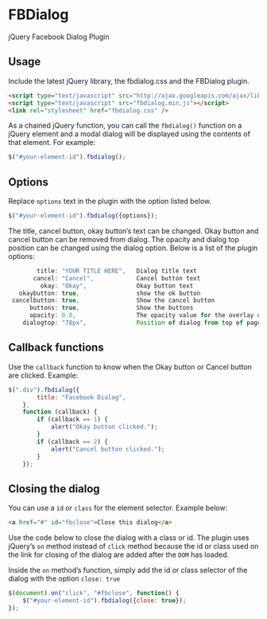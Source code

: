FBDialog
========

jQuery Facebook Dialog Plugin

Usage
-----

Include the latest jQuery library, the fbdialog.css and the FBDialog plugin.
```HTML
<script type="text/javascript" src="http://ajax.googleapis.com/ajax/libs/jquery/2.1.0/jquery.min.js"></script>
<script type="text/javascript" src="fbdialog.min.js"></script>
<link rel="stylesheet" href="fbdialog.css" />
```

As a chained jQuery function, you can call the `fbdialog()` function on a jQuery element and a modal dialog will be displayed using the contents of that element. For example:
```JAVASCRIPT
$("#your-element-id").fbdialog();
```

Options
-----
Replace `options` text in the plugin with the option listed below.

```JAVASCRIPT
$("#your-element-id").fbdialog({options});
```

The title, cancel button, okay button’s text can be changed. Okay button and cancel button can be removed from dialog. The opacity and dialog top position can be changed using the dialog option.
Below is a list of the plugin options:
```JAVASCRIPT
        title: "YOUR TITLE HERE",   Dialog title text
       cancel: "Cancel",            Cancel button text
         okay: "Okay",              Okay button text
   okaybutton: true,                show the ok button
 cancelbutton: true,                Show the cancel button
      buttons: true,                Show the buttons
      opacity: 0.0,                 The opacity value for the overlay div, from 0.0 - 1.0
    dialogtop: "78px",              Position of dialog from top of page  0px - 99999px
```

Callback functions
-----
Use the `callback` function to know when the Okay button or Cancel button are clicked.
Example:
```JAVASCRIPT
$(".div").fbdialog({
        title: "Facebook Dialog",
    },
    function (callback) {
        if (callback == 1) {
            alert("Okay button clicked.");
        }
        if (callback == 2) {
            alert("Cancel button clicked.");
        }
    });
```

Closing the dialog
-----
You can use a `id` or `class` for the element selector. Example below:
```HTML
<a href="#" id="fbclose">Close this dialog</a>
```
Use the code below to close the dialog with a class or id. The plugin uses jQuery’s `on` method instead of `click` method because the id or class used on the link for closing of the dialog are added after the `DOM` has loaded.
 
Inside the `on` method’s function, simply add the id or class selector of the dialog with the option `close: true`

```JAVASCRIPT
$(document).on("click", "#fbclose", function() {     
    $("#your-element-id").fbdialog({close: true});
});
```
